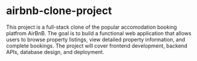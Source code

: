 # airbnb-clone-project
This project is a full-stack clone of the popular accomodation booking platfrom AirBnB. The goal is to build a functional web application that allows users to browse property listings, view detailed property information, and complete bookings. The project will cover frontend development, backend APIs, database design, and deployment.
